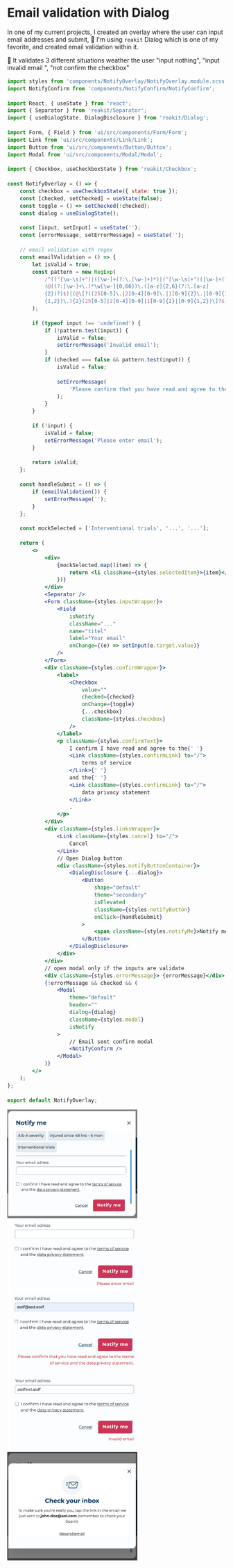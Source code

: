 # Email validation with Dialog

In one of my current projects, I created an overlay where the user can
input email addresses and submit, 🧊 I'm using `reakit` Dialog which is one
of my favorite, and created email validation within it.

💫 It validates 3 different situations weather the user "input nothing",
"input invalid email ", "not confirm the checkbox"

```jsx
import styles from 'components/NotifyOverlay/NotifyOverlay.module.scss';
import NotifyConfirm from 'components/NotifyConfirm/NotifyConfirm';

import React, { useState } from 'react';
import { Separator } from 'reakit/Separator';
import { useDialogState, DialogDisclosure } from 'reakit/Dialog';

import Form, { Field } from 'ui/src/components/Form/Form';
import Link from 'ui/src/components/Link/Link';
import Button from 'ui/src/components/Button/Button';
import Modal from 'ui/src/components/Modal/Modal';

import { Checkbox, useCheckboxState } from 'reakit/Checkbox';

const NotifyOverlay = () => {
	const checkbox = useCheckboxState({ state: true });
	const [checked, setChecked] = useState(false);
	const toggle = () => setChecked(!checked);
	const dialog = useDialogState();

	const [input, setInput] = useState('');
	const [errorMessage, setErrorMessage] = useState('');

	// email validation with regex
	const emailValidation = () => {
		let isValid = true;
		const pattern = new RegExp(
			/^(("[\w-\s]+")|([\w-]+(?:\.[\w-]+)*)|("[\w-\s]+")([\w-]+(?:\.[\w-]+)*))
			(@((?:[\w-]+\.)*\w[\w-]{0,66})\.([a-z]{2,6}(?:\.[a-z]
			{2})?)$)|(@\[?((25[0-5]\.|2[0-4][0-9]\.|1[0-9]{2}\.|[0-9]{1,2}\.))((25[0-5]|2[0-4][0-9]|1[0-9]{2}|[0-9]
			{1,2})\.){2}(25[0-5]|2[0-4][0-9]|1[0-9]{2}|[0-9]{1,2})\]?$)/i,
		);

		if (typeof input !== 'undefined') {
			if (!pattern.test(input)) {
				isValid = false;
				setErrorMessage('Invalid email');
			}
			if (checked === false && pattern.test(input)) {
				isValid = false;

				setErrorMessage(
					'Please confirm that you have read and agree to the terms of service and the data privacy statement.',
				);
			}
		}

		if (!input) {
			isValid = false;
			setErrorMessage('Please enter email');
		}

		return isValid;
	};

	const handleSubmit = () => {
		if (emailValidation()) {
			setErrorMessage('');
		}
	};

	const mockSelected = ['Interventional trials', '...', '...'];

	return (
		<>
			<div>
				{mockSelected.map((item) => {
					return <li className={styles.selectedItem}>{item}</li>;
				})}
			</div>
			<Separator />
			<Form className={styles.inputWrapper}>
				<Field
					isNotify
					className="..."
					name="titel"
					label="Your email"
					onChange={(e) => setInput(e.target.value)}
				/>
			</Form>
			<div className={styles.confirmWrapper}>
				<label>
					<Checkbox
						value=""
						checked={checked}
						onChange={toggle}
						{...checkbox}
						className={styles.checkbox}
					/>
				</label>
				<p className={styles.confirmText}>
					I confirm I have read and agree to the{' '}
					<Link className={styles.confirmLink} to="/">
						terms of service
					</Link>{' '}
					and the{' '}
					<Link className={styles.confirmLink} to="/">
						data privacy statement
					</Link>
					.
				</p>
			</div>
			<div className={styles.linksWrapper}>
				<Link className={styles.cancel} to="/">
					Cancel
				</Link>
				// Open Dialog button
				<div className={styles.notifyButtonContainer}>
					<DialogDisclosure {...dialog}>
						<Button
							shape="default"
							theme="secondary"
							isElevated
							className={styles.notifyButton}
							onClick={handleSubmit}
						>
							<span className={styles.notifyMe}>Notify me</span>
						</Button>
					</DialogDisclosure>
				</div>
			</div>
			// open modal only if the inputs are validate
			<div className={styles.errorMessage}> {errorMessage}</div>
			{!errorMessage && checked && (
				<Modal
					theme="default"
					header=""
					dialog={dialog}
					className={styles.modal}
					isNotify
				>
					// Email sent confirm modal
					<NotifyConfirm />
				</Modal>
			)}
		</>
	);
};

export default NotifyOverlay;
```

<img src='image/overlay1.png' width='300px' height='250px' alt='overlay' />
<img src='image/overlay2.png' width='300px' alt='overlay' />
<img src='image/overlay3.png' width='300px' alt='overlay' />
<img src='image/overlay4.png' width='300px' alt='overlay' />
<img src='image/overlay5.png' width='300px' alt='overlay' />

